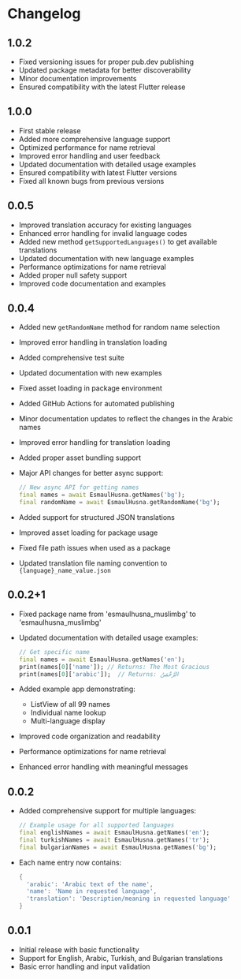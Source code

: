# Changelog

## 1.0.2

* Fixed versioning issues for proper pub.dev publishing
* Updated package metadata for better discoverability
* Minor documentation improvements
* Ensured compatibility with the latest Flutter release

## 1.0.0

* First stable release
* Added more comprehensive language support
* Optimized performance for name retrieval
* Improved error handling and user feedback
* Updated documentation with detailed usage examples
* Ensured compatibility with latest Flutter versions
* Fixed all known bugs from previous versions

## 0.0.5

* Improved translation accuracy for existing languages
* Enhanced error handling for invalid language codes
* Added new method `getSupportedLanguages()` to get available translations
* Updated documentation with new language examples
* Performance optimizations for name retrieval
* Added proper null safety support
* Improved code documentation and examples

## 0.0.4

* Added new `getRandomName` method for random name selection
* Improved error handling in translation loading
* Added comprehensive test suite
* Updated documentation with new examples
* Fixed asset loading in package environment
* Added GitHub Actions for automated publishing
* Minor documentation updates to reflect the changes in the Arabic names
* Improved error handling for translation loading
* Added proper asset bundling support
* Major API changes for better async support:

  ```dart
  // New async API for getting names
  final names = await EsmaulHusna.getNames('bg');
  final randomName = await EsmaulHusna.getRandomName('bg');
  ```

* Added support for structured JSON translations
* Improved asset loading for package usage
* Fixed file path issues when used as a package
* Updated translation file naming convention to `{language}_name_value.json`

## 0.0.2+1

* Fixed package name from 'esmaulhusna_muslimbg' to 'esmaulhusna_muslimbg'
* Updated documentation with detailed usage examples:

  ```dart
  // Get specific name
  final names = await EsmaulHusna.getNames('en');
  print(names[0]['name']); // Returns: The Most Gracious
  print(names[0]['arabic']);  // Returns: الرَّحْمَنُ
  ```

* Added example app demonstrating:
  * ListView of all 99 names
  * Individual name lookup
  * Multi-language display
* Improved code organization and readability
* Performance optimizations for name retrieval
* Enhanced error handling with meaningful messages

## 0.0.2

* Added comprehensive support for multiple languages:

  ```dart
  // Example usage for all supported languages
  final englishNames = await EsmaulHusna.getNames('en'); 
  final turkishNames = await EsmaulHusna.getNames('tr');
  final bulgarianNames = await EsmaulHusna.getNames('bg');
  ```

* Each name entry now contains:

  ```dart
  {
    'arabic': 'Arabic text of the name',
    'name': 'Name in requested language',
    'translation': 'Description/meaning in requested language'
  }
  ```

## 0.0.1

* Initial release with basic functionality
* Support for English, Arabic, Turkish, and Bulgarian translations
* Basic error handling and input validation
